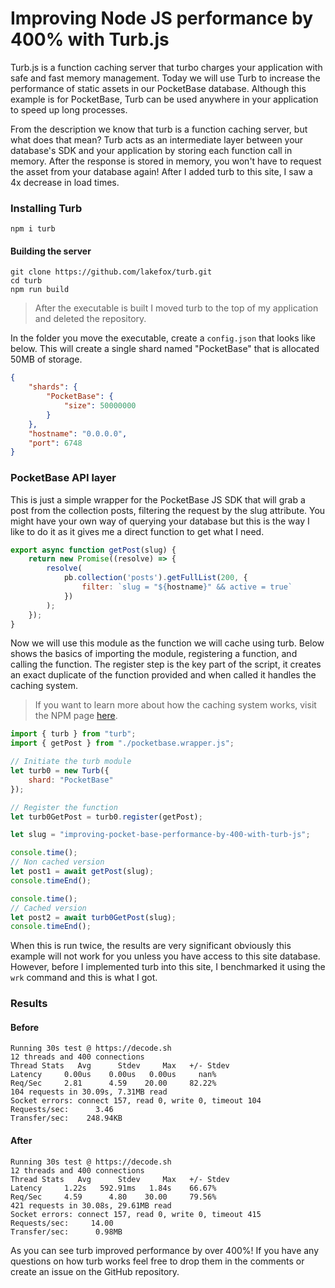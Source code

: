 # Improving Node JS performance by 400% with Turb.js
Turb.js is a function caching server that turbo charges your application with safe and fast memory management. Today we will use Turb to increase the performance of static assets in our PocketBase database. Although this example is for PocketBase, Turb can be used anywhere in your application to speed up long processes.

From the description we know that turb is a function caching server, but what does that mean? Turb acts as an intermediate layer between your database's SDK and your application by storing each function call in memory. After the response is stored in memory, you won't have to request the asset from your database again! After I added turb to this site, I saw a 4x decrease in load times.

### Installing Turb

```text
npm i turb
```

#### Building the server

```text
git clone https://github.com/lakefox/turb.git
cd turb
npm run build
```

> After the executable is built I moved turb to the top of my application and deleted the repository. 

In the folder you move the executable, create a `config.json` that looks like below. This will create a single shard named "PocketBase" that is allocated 50MB of storage.

```json
{
    "shards": {
        "PocketBase": {
            "size": 50000000
        }
    },
    "hostname": "0.0.0.0",
    "port": 6748
}
```
### PocketBase API layer
This is just a simple wrapper for the PocketBase JS SDK that will grab a post from the collection posts, filtering the request by the slug attribute. You might have your own way of querying your database but this is the way I like to do it as it gives me a direct function to get what I need.
```javascript
export async function getPost(slug) {
	return new Promise((resolve) => {
		resolve(
			pb.collection('posts').getFullList(200, {
				filter: `slug = "${hostname}" && active = true`
			})
		);
	});
}
```

Now we will use this module as the function we will cache using turb. Below shows the basics of importing the module, registering a function, and calling the function. The register step is the key part of the script, it creates an exact duplicate of the function provided and when called it handles the caching system.

> If you want to learn more about how the caching system works, visit the NPM page [here](https://www.npmjs.com/package/turb).

```javascript
import { turb } from "turb";
import { getPost } from "./pocketbase.wrapper.js";

// Initiate the turb module
let turb0 = new Turb({
	shard: "PocketBase"
});

// Register the function
let turb0GetPost = turb0.register(getPost);

let slug = "improving-pocket-base-performance-by-400-with-turb-js";

console.time();
// Non cached version
let post1 = await getPost(slug);
console.timeEnd();

console.time();
// Cached version
let post2 = await turb0GetPost(slug);
console.timeEnd();
```

When this is run twice, the results are very significant obviously this example will not work for you unless you have access to this site database. However, before I implemented turb into this site, I benchmarked it using the `wrk` command and this is what I got.

### Results

#### Before

```text
Running 30s test @ https://decode.sh
12 threads and 400 connections
Thread Stats   Avg      Stdev     Max   +/- Stdev
Latency     0.00us    0.00us   0.00us     nan%
Req/Sec     2.81      4.59    20.00     82.22%
104 requests in 30.09s, 7.31MB read
Socket errors: connect 157, read 0, write 0, timeout 104
Requests/sec:      3.46
Transfer/sec:    248.94KB
```
#### After

```text
Running 30s test @ https://decode.sh
12 threads and 400 connections
Thread Stats   Avg      Stdev     Max   +/- Stdev
Latency     1.22s   592.91ms   1.84s    66.67%
Req/Sec     4.59      4.80    30.00     79.56%
421 requests in 30.08s, 29.61MB read
Socket errors: connect 157, read 0, write 0, timeout 415
Requests/sec:     14.00
Transfer/sec:      0.98MB
```

As you can see turb improved performance by over 400%! If you have any questions on how turb works feel free to drop them in the comments or create an issue on the GitHub repository.